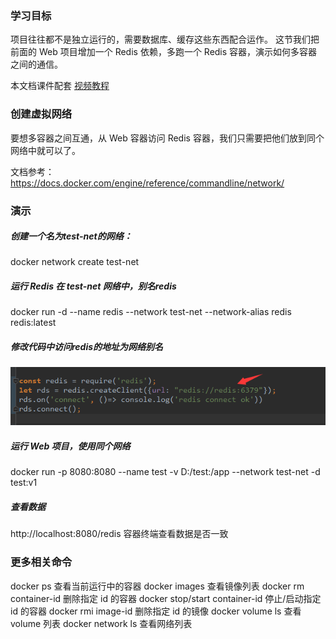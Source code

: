 ### 学习目标

项目往往都不是独立运行的，需要数据库、缓存这些东西配合运作。
这节我们把前面的 Web 项目增加一个 Redis 依赖，多跑一个 Redis 容器，演示如何多容器之间的通信。

本文档课件配套 [视频教程](https://www.bilibili.com/video/BV11L411g7U1?p=5)

### 创建虚拟网络

要想多容器之间互通，从 Web 容器访问 Redis 容器，我们只需要把他们放到同个网络中就可以了。

文档参考：https://docs.docker.com/engine/reference/commandline/network/

### 演示

##### 创建一个名为test-net的网络：

docker network create test-net

##### 运行 Redis 在 test-net 网络中，别名redis

docker run -d --name redis --network test-net --network-alias redis redis:latest

##### 修改代码中访问redis的地址为网络别名

![img](五、多容器通信.assets/1690956509528-95ab8fb4-c5a2-4585-aa9d-0f3d5af48ae3.png)

##### 运行 Web 项目，使用同个网络

docker run -p 8080:8080 --name test -v D:/test:/app --network test-net -d test:v1

##### 查看数据

http://localhost:8080/redis
容器终端查看数据是否一致

### 更多相关命令

docker ps 查看当前运行中的容器
docker images 查看镜像列表
docker rm container-id 删除指定 id 的容器
docker stop/start container-id 停止/启动指定 id 的容器
docker rmi image-id 删除指定 id 的镜像
docker volume ls 查看 volume 列表
docker network ls 查看网络列表